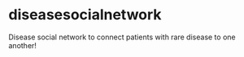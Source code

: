 # diseasesocialnetwork
Disease social network to connect patients with rare disease to one another!
